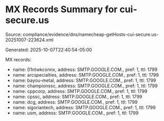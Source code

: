 # MX Records Summary for cui-secure.us

Source: compliance/evidence/dns/namecheap-getHosts-cui-secure.us-20251007-223624.xml

Generated: 2025-10-07T22:40:54-05:00

MX records:
- name: 01ntwkconnx, address: SMTP.GOOGLE.COM., pref: 1, ttl: 1799
- name: arcspecialties, address: SMTP.GOOGLE.COM., pref: 1, ttl: 1799
- name: bayou-metal, address: SMTP.GOOGLE.COM., pref: 1, ttl: 1799
- name: championssc, address: SMTP.GOOGLE.COM., pref: 1, ttl: 1799
- name: cppcorp, address: SMTP.GOOGLE.COM., pref: 1, ttl: 1799
- name: cpssc, address: SMTP.GOOGLE.COM., pref: 1, ttl: 1799
- name: dcg, address: SMTP.GOOGLE.COM., pref: 1, ttl: 1799
- name: sigoriantech, address: SMTP.GOOGLE.COM., pref: 1, ttl: 1799
- name: usm, address: SMTP.GOOGLE.COM., pref: 1, ttl: 1799
